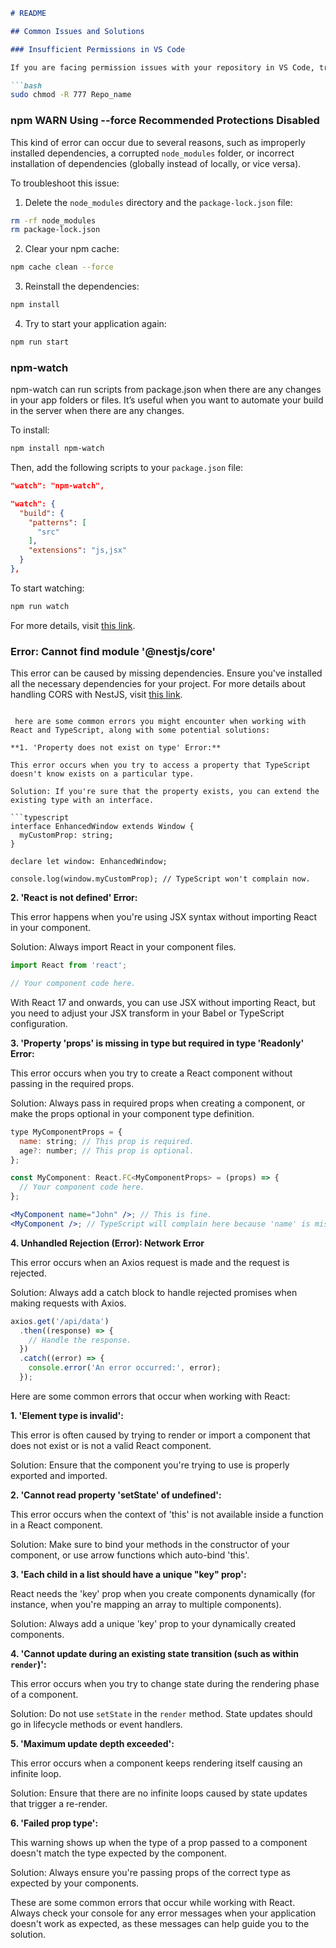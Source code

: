 ```markdown
# README 

## Common Issues and Solutions

### Insufficient Permissions in VS Code

If you are facing permission issues with your repository in VS Code, try changing the permissions of your repository using the following command:

```bash
sudo chmod -R 777 Repo_name
```

### npm WARN Using --force Recommended Protections Disabled

This kind of error can occur due to several reasons, such as improperly installed dependencies, a corrupted `node_modules` folder, or incorrect installation of dependencies (globally instead of locally, or vice versa). 

To troubleshoot this issue:

1. Delete the `node_modules` directory and the `package-lock.json` file:

```bash
rm -rf node_modules
rm package-lock.json
```

2. Clear your npm cache:

```bash
npm cache clean --force
```

3. Reinstall the dependencies:

```bash
npm install
```

4. Try to start your application again:

```bash
npm run start
```

### npm-watch

npm-watch can run scripts from package.json when there are any changes in your app folders or files. It’s useful when you want to automate your build in the server when there are any changes.

To install:

```bash
npm install npm-watch
```

Then, add the following scripts to your `package.json` file:

```json
"watch": "npm-watch",

"watch": {
  "build": {
    "patterns": [
      "src"
    ],
    "extensions": "js,jsx"
  }
},
```

To start watching:

```bash
npm run watch
```

For more details, visit [this link](https://medium.com/how-to-react/use-npm-watch-to-auto-build-your-reactjs-app-6ed0e5d6cb00).

### Error: Cannot find module '@nestjs/core'

This error can be caused by missing dependencies. Ensure you've installed all the necessary dependencies for your project. For more details about handling CORS with NestJS, visit [this link](https://bipinparajuli.com.np/blog/how-to-use-cors-with-nestjs).
```

 here are some common errors you might encounter when working with React and TypeScript, along with some potential solutions:

**1. 'Property does not exist on type' Error:**

This error occurs when you try to access a property that TypeScript doesn't know exists on a particular type. 

Solution: If you're sure that the property exists, you can extend the existing type with an interface.

```typescript
interface EnhancedWindow extends Window {
  myCustomProp: string;
}

declare let window: EnhancedWindow;

console.log(window.myCustomProp); // TypeScript won't complain now.
```

**2. 'React is not defined' Error:**

This error happens when you're using JSX syntax without importing React in your component.

Solution: Always import React in your component files.

```jsx
import React from 'react';

// Your component code here.
```

With React 17 and onwards, you can use JSX without importing React, but you need to adjust your JSX transform in your Babel or TypeScript configuration.

**3. 'Property 'props' is missing in type but required in type 'Readonly' Error:**

This error occurs when you try to create a React component without passing in the required props.

Solution: Always pass in required props when creating a component, or make the props optional in your component type definition.

```jsx
type MyComponentProps = {
  name: string; // This prop is required.
  age?: number; // This prop is optional.
};

const MyComponent: React.FC<MyComponentProps> = (props) => {
  // Your component code here.
};

<MyComponent name="John" />; // This is fine.
<MyComponent />; // TypeScript will complain here because 'name' is missing.
```

**4. Unhandled Rejection (Error): Network Error**

This error occurs when an Axios request is made and the request is rejected.

Solution: Always add a catch block to handle rejected promises when making requests with Axios.

```jsx
axios.get('/api/data')
  .then((response) => {
    // Handle the response.
  })
  .catch((error) => {
    console.error('An error occurred:', error);
  });
```

Here are some common errors that occur when working with React:

**1. 'Element type is invalid':**

This error is often caused by trying to render or import a component that does not exist or is not a valid React component.

Solution: Ensure that the component you're trying to use is properly exported and imported.

**2. 'Cannot read property 'setState' of undefined':**

This error occurs when the context of 'this' is not available inside a function in a React component.

Solution: Make sure to bind your methods in the constructor of your component, or use arrow functions which auto-bind 'this'.

**3. 'Each child in a list should have a unique "key" prop':**

React needs the 'key' prop when you create components dynamically (for instance, when you're mapping an array to multiple components). 

Solution: Always add a unique 'key' prop to your dynamically created components.

**4. 'Cannot update during an existing state transition (such as within `render`)':**

This error occurs when you try to change state during the rendering phase of a component. 

Solution: Do not use `setState` in the `render` method. State updates should go in lifecycle methods or event handlers.

**5. 'Maximum update depth exceeded':**

This error occurs when a component keeps rendering itself causing an infinite loop.

Solution: Ensure that there are no infinite loops caused by state updates that trigger a re-render.

**6. 'Failed prop type':**

This warning shows up when the type of a prop passed to a component doesn't match the type expected by the component.

Solution: Always ensure you're passing props of the correct type as expected by your components.

These are some common errors that occur while working with React. Always check your console for any error messages when your application doesn't work as expected, as these messages can help guide you to the solution.
